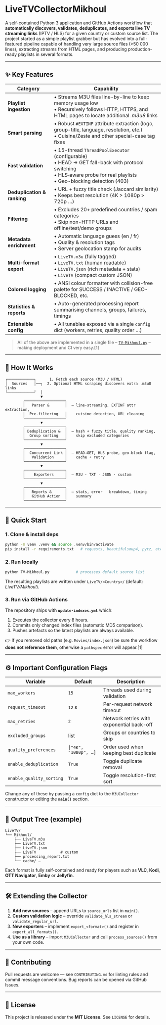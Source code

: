 # LiveTVCollectorMikhoul

A self-contained Python 3 application and GitHub Actions workflow that **automatically discovers, validates, deduplicates, and exports live TV streaming links** (IPTV / HLS) for a given country or custom source list.  The project started as a simple playlist grabber but has evolved into a full-featured pipeline capable of handling very large source files (>50 000 lines), extracting streams from HTML pages, and producing production-ready playlists in several formats.

---

## ✨ Key Features

| Category                               | Capability |
|----------------------------------------|------------|
| **Playlist ingestion**                 | • Streams M3U files line-by-line to keep memory usage low<br>• Recursively follows HTTP, HTTPS, and HTML pages to locate additional *.m3u8* links |
| **Smart parsing**                      | • Robust `#EXTINF` attribute extraction (logo, group-title, language, resolution, etc.)<br>• Cuisine/Zeste and other special-case tag fixes |
| **Fast validation**                    | • 15-thread `ThreadPoolExecutor` (configurable) <br>• HEAD → GET fall-back with protocol switching <br>• HLS‐aware probe for real playlists <br>• Geo-blocking detection (403) |
| **Deduplication & ranking**            | • URL + fuzzy title check (Jaccard similarity) <br>• Keeps best resolution (4K > 1080p > 720p …) |
| **Filtering**                          | • Excludes 20+ predefined countries / spam categories <br>• Skip non-HTTP URLs and offline/test/demo groups |
| **Metadata enrichment**                | • Automatic language guess (en / fr) <br>• Quality & resolution tags <br>• Server geolocation stamp for audits |
| **Multi-format export**                | • `LiveTV.m3u` (fully tagged) <br>• `LiveTV.txt` (human readable) <br>• `LiveTV.json` (rich metadata + stats) <br>• `LiveTV` (compact custom JSON) |
| **Colored logging**                    | • ANSI colour formatter with collision-free palette for SUCCESS / INACTIVE / GEO-BLOCKED, etc. |
| **Statistics & reports**               | • Auto-generated processing report summarising channels, groups, failures, timings |
| **Extensible config**                  | • All tunables exposed via a single `config` dict (workers, retries, quality order …) |

> All of the above are implemented in a single file – [`TV-Mikhoul.py`](BugsfreeMain/TV-Mikhoul.py) – making deployment and CI very easy.[1]

---

## 🔧 How It Works

```
┌────────────┐      1. Fetch each source (M3U / HTML)
│  Sources   │──┐  2. Optional HTML scraping discovers extra .m3u8 links
└────────────┘  │
                ▼
        ┌──────────────────┐
        │   Parser &       │  — line-streaming, EXTINF attr extraction,
        │  Pre-filtering   │    cuisine detection, URL cleaning
        └──────────────────┘
                ▼
        ┌──────────────────┐
        │ Deduplication &  │  — hash + fuzzy title, quality ranking,
        │  Group sorting   │    skip excluded categories
        └──────────────────┘
                ▼
        ┌──────────────────┐
        │  Concurrent Link │  — HEAD→GET, HLS probe, geo-block flag,
        │   Validation     │    cache + retry
        └──────────────────┘
                ▼
        ┌──────────────────┐
        │    Exporters     │  — M3U · TXT · JSON · custom
        └──────────────────┘
                ▼
        ┌──────────────────┐
        │   Reports &      │  — stats, error   breakdown, timing
        │   GitHub Action  │    summary
        └──────────────────┘
```

---

## 🚀 Quick Start

### 1. Clone & install deps
```bash
python -m venv .venv && source .venv/bin/activate
pip install -r requirements.txt   # requests, beautifulsoup4, pytz, etc.
```

### 2. Run locally
```bash
python TV-Mikhoul.py            # processes default source list
```

The resulting playlists are written under `LiveTV/<Country>/` (default: *LiveTV/Mikhoul*).

### 3. Run via GitHub Actions
The repository ships with **`update-indexes.yml`** which:
1. Executes the collector every 8 hours.
2. Commits only changed index files (automatic MD5 comparison).
3. Pushes artefacts so the latest playlists are always available.

👉 If you removed old paths (e.g. `Movies/index.json`) be sure the workflow **does not reference them**, otherwise a `pathspec` error will appear.[1]

---

## ⚙️ Important Configuration Flags
| Variable            | Default | Description |
|---------------------|---------|-------------|
| `max_workers`       | `15`    | Threads used during validation |
| `request_timeout`   | `12` s | Per-request network timeout |
| `max_retries`       | `2`     | Network retries with exponential back-off |
| `excluded_groups`   | list    | Groups or countries to skip |
| `quality_preferences` | `["4K", "1080p", …]` | Order used when keeping best duplicate |
| `enable_deduplication` | `True` | Toggle duplicate removal |
| `enable_quality_sorting` | `True` | Toggle resolution-first sort |

Change any of these by passing a `config` dict to the `M3UCollector` constructor or editing the **`main()`** section.

---

## 📂 Output Tree (example)
```
LiveTV/
└── Mikhoul/
    ├── LiveTV.m3u
    ├── LiveTV.txt
    ├── LiveTV.json
    ├── LiveTV           # custom
    ├── processing_report.txt
    └── cache/ …
```
Each format is fully self-contained and ready for players such as **VLC**, **Kodi**, **OTT Navigator**, **Emby** or **Jellyfin**.

---

## 🛠️ Extending the Collector
1. **Add new sources** – append URLs to `source_urls` list in `main()`.
2. **Custom validation logic** – override `validate_hls_stream` or `validate_regular_url`.
3. **New exporters** – implement `export_<format>()` and register in `export_all_formats()`.
4. **Use as a library** – import `M3UCollector` and call `process_sources()` from your own code.

---

## 🤝 Contributing
Pull requests are welcome — see `CONTRIBUTING.md` for linting rules and commit message conventions.  Bug reports can be opened via GitHub Issues.

---

## 📜 License
This project is released under the **MIT License**.  See `LICENSE` for details.
